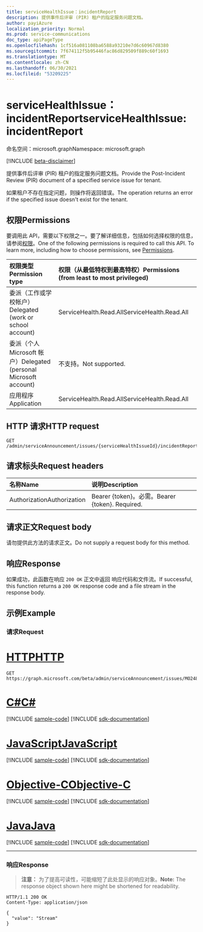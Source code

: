 ```yaml
---
title: serviceHealthIssue：incidentReport
description: 提供事件后评审 (PIR) 租户的指定服务问题文档。
author: payiAzure
localization_priority: Normal
ms.prod: service-communications
doc_type: apiPageType
ms.openlocfilehash: 1cf516a081108ba6588a93210e7d6c60967d8380
ms.sourcegitcommit: 7f674112f5b95446fac86d829509f889c60f1693
ms.translationtype: MT
ms.contentlocale: zh-CN
ms.lasthandoff: 06/30/2021
ms.locfileid: "53209225"
---
```

# <a name="servicehealthissue-incidentreport"></a><span data-ttu-id="1e0db-103">serviceHealthIssue：incidentReport</span><span class="sxs-lookup"><span data-stu-id="1e0db-103">serviceHealthIssue: incidentReport</span></span>
<span data-ttu-id="1e0db-104">命名空间：microsoft.graph</span><span class="sxs-lookup"><span data-stu-id="1e0db-104">Namespace: microsoft.graph</span></span>

[!INCLUDE [beta-disclaimer](../../includes/beta-disclaimer.md)]

<span data-ttu-id="1e0db-105">提供事件后评审 (PIR) 租户的指定服务问题文档。</span><span class="sxs-lookup"><span data-stu-id="1e0db-105">Provide the Post-Incident Review (PIR) document of a specified service issue for tenant.</span></span>

<span data-ttu-id="1e0db-106">如果租户不存在指定问题，则操作将返回错误。</span><span class="sxs-lookup"><span data-stu-id="1e0db-106">The operation returns an error if the specified issue doesn't exist for the tenant.</span></span>

## <a name="permissions"></a><span data-ttu-id="1e0db-107">权限</span><span class="sxs-lookup"><span data-stu-id="1e0db-107">Permissions</span></span>
<span data-ttu-id="1e0db-p101">要调用此 API，需要以下权限之一。要了解详细信息，包括如何选择权限的信息，请参阅[权限](/graph/permissions-reference)。</span><span class="sxs-lookup"><span data-stu-id="1e0db-p101">One of the following permissions is required to call this API. To learn more, including how to choose permissions, see [Permissions](/graph/permissions-reference).</span></span>

|<span data-ttu-id="1e0db-110">权限类型</span><span class="sxs-lookup"><span data-stu-id="1e0db-110">Permission type</span></span>|<span data-ttu-id="1e0db-111">权限（从最低特权到最高特权）</span><span class="sxs-lookup"><span data-stu-id="1e0db-111">Permissions (from least to most privileged)</span></span>|
|:---|:---|
|<span data-ttu-id="1e0db-112">委派（工作或学校帐户）</span><span class="sxs-lookup"><span data-stu-id="1e0db-112">Delegated (work or school account)</span></span>|<span data-ttu-id="1e0db-113">ServiceHealth.Read.All</span><span class="sxs-lookup"><span data-stu-id="1e0db-113">ServiceHealth.Read.All</span></span>|
|<span data-ttu-id="1e0db-114">委派（个人 Microsoft 帐户）</span><span class="sxs-lookup"><span data-stu-id="1e0db-114">Delegated (personal Microsoft account)</span></span>|<span data-ttu-id="1e0db-115">不支持。</span><span class="sxs-lookup"><span data-stu-id="1e0db-115">Not supported.</span></span>|
|<span data-ttu-id="1e0db-116">应用程序</span><span class="sxs-lookup"><span data-stu-id="1e0db-116">Application</span></span>|<span data-ttu-id="1e0db-117">ServiceHealth.Read.All</span><span class="sxs-lookup"><span data-stu-id="1e0db-117">ServiceHealth.Read.All</span></span>|

## <a name="http-request"></a><span data-ttu-id="1e0db-118">HTTP 请求</span><span class="sxs-lookup"><span data-stu-id="1e0db-118">HTTP request</span></span>

<!-- {
  "blockType": "ignored"
}
-->
``` http
GET /admin/serviceAnnouncement/issues/{serviceHealthIssueId}/incidentReport
```

## <a name="request-headers"></a><span data-ttu-id="1e0db-119">请求标头</span><span class="sxs-lookup"><span data-stu-id="1e0db-119">Request headers</span></span>
|<span data-ttu-id="1e0db-120">名称</span><span class="sxs-lookup"><span data-stu-id="1e0db-120">Name</span></span>|<span data-ttu-id="1e0db-121">说明</span><span class="sxs-lookup"><span data-stu-id="1e0db-121">Description</span></span>|
|:---|:---|
|<span data-ttu-id="1e0db-122">Authorization</span><span class="sxs-lookup"><span data-stu-id="1e0db-122">Authorization</span></span>|<span data-ttu-id="1e0db-p102">Bearer {token}。必需。</span><span class="sxs-lookup"><span data-stu-id="1e0db-p102">Bearer {token}. Required.</span></span>|

## <a name="request-body"></a><span data-ttu-id="1e0db-125">请求正文</span><span class="sxs-lookup"><span data-stu-id="1e0db-125">Request body</span></span>
<span data-ttu-id="1e0db-126">请勿提供此方法的请求正文。</span><span class="sxs-lookup"><span data-stu-id="1e0db-126">Do not supply a request body for this method.</span></span>

## <a name="response"></a><span data-ttu-id="1e0db-127">响应</span><span class="sxs-lookup"><span data-stu-id="1e0db-127">Response</span></span>

<span data-ttu-id="1e0db-128">如果成功，此函数在响应 `200 OK` 正文中返回 响应代码和文件流。</span><span class="sxs-lookup"><span data-stu-id="1e0db-128">If successful, this function returns a `200 OK` response code and a file stream in the response body.</span></span>

## <a name="example"></a><span data-ttu-id="1e0db-129">示例</span><span class="sxs-lookup"><span data-stu-id="1e0db-129">Example</span></span>

### <a name="request"></a><span data-ttu-id="1e0db-130">请求</span><span class="sxs-lookup"><span data-stu-id="1e0db-130">Request</span></span>

# <a name="http"></a>[<span data-ttu-id="1e0db-131">HTTP</span><span class="sxs-lookup"><span data-stu-id="1e0db-131">HTTP</span></span>](#tab/http)
<!-- {
  "blockType": "request",
  "sampleKeys": ["MO248163"],
  "name": "servicehealthissue_incidentreport"
}
-->
``` http
GET https://graph.microsoft.com/beta/admin/serviceAnnouncement/issues/MO248163/incidentReport
```
# <a name="c"></a>[<span data-ttu-id="1e0db-132">C#</span><span class="sxs-lookup"><span data-stu-id="1e0db-132">C#</span></span>](#tab/csharp)
[!INCLUDE [sample-code](../includes/snippets/csharp/servicehealthissue-incidentreport-csharp-snippets.md)]
[!INCLUDE [sdk-documentation](../includes/snippets/snippets-sdk-documentation-link.md)]

# <a name="javascript"></a>[<span data-ttu-id="1e0db-133">JavaScript</span><span class="sxs-lookup"><span data-stu-id="1e0db-133">JavaScript</span></span>](#tab/javascript)
[!INCLUDE [sample-code](../includes/snippets/javascript/servicehealthissue-incidentreport-javascript-snippets.md)]
[!INCLUDE [sdk-documentation](../includes/snippets/snippets-sdk-documentation-link.md)]

# <a name="objective-c"></a>[<span data-ttu-id="1e0db-134">Objective-C</span><span class="sxs-lookup"><span data-stu-id="1e0db-134">Objective-C</span></span>](#tab/objc)
[!INCLUDE [sample-code](../includes/snippets/objc/servicehealthissue-incidentreport-objc-snippets.md)]
[!INCLUDE [sdk-documentation](../includes/snippets/snippets-sdk-documentation-link.md)]

# <a name="java"></a>[<span data-ttu-id="1e0db-135">Java</span><span class="sxs-lookup"><span data-stu-id="1e0db-135">Java</span></span>](#tab/java)
[!INCLUDE [sample-code](../includes/snippets/java/servicehealthissue-incidentreport-java-snippets.md)]
[!INCLUDE [sdk-documentation](../includes/snippets/snippets-sdk-documentation-link.md)]

---



### <a name="response"></a><span data-ttu-id="1e0db-136">响应</span><span class="sxs-lookup"><span data-stu-id="1e0db-136">Response</span></span>
><span data-ttu-id="1e0db-137">**注意：** 为了提高可读性，可能缩短了此处显示的响应对象。</span><span class="sxs-lookup"><span data-stu-id="1e0db-137">**Note:** The response object shown here might be shortened for readability.</span></span>
<!-- {
  "blockType": "response",
  "truncated": true,
  "@odata.type": "Edm.Stream"
}
-->
``` http
HTTP/1.1 200 OK
Content-Type: application/json

{
  "value": "Stream"
}
```

